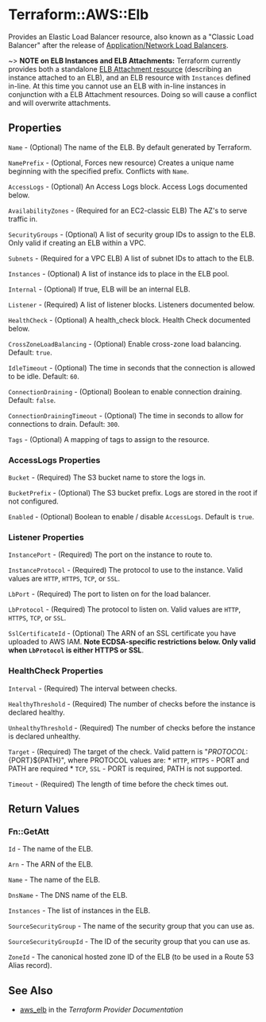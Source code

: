 # Terraform::AWS::Elb

Provides an Elastic Load Balancer resource, also known as a "Classic
Load Balancer" after the release of
[Application/Network Load Balancers](/docs/providers/aws/r/lb.html).

~> **NOTE on ELB Instances and ELB Attachments:** Terraform currently
provides both a standalone [ELB Attachment resource](elb_attachment.html)
(describing an instance attached to an ELB), and an ELB resource with
`Instances` defined in-line. At this time you cannot use an ELB with in-line
instances in conjunction with a ELB Attachment resources. Doing so will cause a
conflict and will overwrite attachments.

## Properties

`Name` - (Optional) The name of the ELB. By default generated by Terraform.

`NamePrefix` - (Optional, Forces new resource) Creates a unique name beginning with the specified prefix. Conflicts with `Name`.

`AccessLogs` - (Optional) An Access Logs block. Access Logs documented below.

`AvailabilityZones` - (Required for an EC2-classic ELB) The AZ's to serve traffic in.

`SecurityGroups` - (Optional) A list of security group IDs to assign to the ELB. Only valid if creating an ELB within a VPC.

`Subnets` - (Required for a VPC ELB) A list of subnet IDs to attach to the ELB.

`Instances` - (Optional) A list of instance ids to place in the ELB pool.

`Internal` - (Optional) If true, ELB will be an internal ELB.

`Listener` - (Required) A list of listener blocks. Listeners documented below.

`HealthCheck` - (Optional) A health_check block. Health Check documented below.

`CrossZoneLoadBalancing` - (Optional) Enable cross-zone load balancing. Default: `true`.

`IdleTimeout` - (Optional) The time in seconds that the connection is allowed to be idle. Default: `60`.

`ConnectionDraining` - (Optional) Boolean to enable connection draining. Default: `false`.

`ConnectionDrainingTimeout` - (Optional) The time in seconds to allow for connections to drain. Default: `300`.

`Tags` - (Optional) A mapping of tags to assign to the resource.

### AccessLogs Properties

`Bucket` - (Required) The S3 bucket name to store the logs in.

`BucketPrefix` - (Optional) The S3 bucket prefix. Logs are stored in the root if not configured.

`Enabled` - (Optional) Boolean to enable / disable `AccessLogs`. Default is `true`.

### Listener Properties

`InstancePort` - (Required) The port on the instance to route to.

`InstanceProtocol` - (Required) The protocol to use to the instance. Valid values are `HTTP`, `HTTPS`, `TCP`, or `SSL`.

`LbPort` - (Required) The port to listen on for the load balancer.

`LbProtocol` - (Required) The protocol to listen on. Valid values are `HTTP`, `HTTPS`, `TCP`, or `SSL`.

`SslCertificateId` - (Optional) The ARN of an SSL certificate you have uploaded to AWS IAM. **Note ECDSA-specific restrictions below.  Only valid when `LbProtocol` is either HTTPS or SSL**.

### HealthCheck Properties

`Interval` - (Required) The interval between checks.

`HealthyThreshold` - (Required) The number of checks before the instance is declared healthy.

`UnhealthyThreshold` - (Required) The number of checks before the instance is declared unhealthy.

`Target` - (Required) The target of the check. Valid pattern is "${PROTOCOL}:${PORT}${PATH}", where PROTOCOL values are: * `HTTP`, `HTTPS` - PORT and PATH are required * `TCP`, `SSL` - PORT is required, PATH is not supported.

`Timeout` - (Required) The length of time before the check times out.


## Return Values

### Fn::GetAtt

`Id` - The name of the ELB.

`Arn` - The ARN of the ELB.

`Name` - The name of the ELB.

`DnsName` - The DNS name of the ELB.

`Instances` - The list of instances in the ELB.

`SourceSecurityGroup` - The name of the security group that you can use as.

`SourceSecurityGroupId` - The ID of the security group that you can use as.

`ZoneId` - The canonical hosted zone ID of the ELB (to be used in a Route 53 Alias record).

## See Also

* [aws_elb](https://www.terraform.io/docs/providers/aws/r/elb.html) in the _Terraform Provider Documentation_